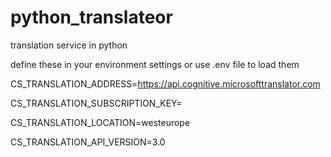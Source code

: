 # python_translateor
translation service in python


define these in your environment settings or use .env file to load them

CS_TRANSLATION_ADDRESS=https://api.cognitive.microsofttranslator.com

CS_TRANSLATION_SUBSCRIPTION_KEY=<azure-translator-key>

CS_TRANSLATION_LOCATION=westeurope
  
CS_TRANSLATION_API_VERSION=3.0

  
